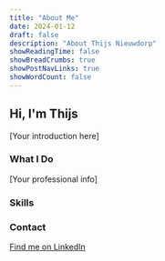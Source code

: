 ```yaml
---
title: "About Me"
date: 2024-01-12
draft: false
description: "About Thijs Nieuwdorp"
showReadingTime: false
showBreadCrumbs: true
showPostNavLinks: true
showWordCount: false
---
```


## Hi, I'm Thijs

[Your introduction here]

### What I Do

[Your professional info]

### Skills

### Contact

[Find me on LinkedIn](https://www.linkedin.com/in/thijsnieuwdorp/)
